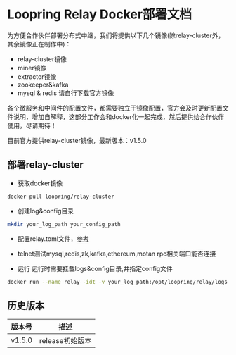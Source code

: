 # Loopring Relay Docker部署文档

为方便合作伙伴部署分布式中继，我们将提供以下几个镜像(除relay-cluster外，其余镜像正在制作中)：

* relay-cluster镜像
* miner镜像
* extractor镜像
* zookeeper&kafka
* mysql & redis 请自行下载官方镜像

各个微服务和中间件的配置文件，都需要独立于镜像配置，官方会及时更新配置文件说明，增加自解释，这部分工作会和docker化一起完成，然后提供给合作伙伴使用，尽请期待！

目前官方提供relay-cluster镜像，最新版本：v1.5.0

## 部署relay-cluster
* 获取docker镜像
```bash
docker pull loopring/relay-cluster
```
* 创建log&config目录
```bash
mkdir your_log_path your_config_path
```
* 配置relay.toml文件，[参考](https://loopring.github.io/relay-cluster/deploy/deploy_relay_cluster_cn.html#%E5%88%9B%E5%BB%BA%E9%85%8D%E7%BD%AE%E6%96%87%E4%BB%B6)
* telnet测试mysql,redis,zk,kafka,ethereum,motan rpc相关端口能否连接

* 运行
运行时需要挂载logs&config目录,并指定config文件
```bash
docker run --name relay -idt -v your_log_path:/opt/loopring/relay/logs -v your_config_path:/opt/loopring/relay/config loopring/relay-cluster:latest --config=/opt/loopring/relay/config/relay.toml /bin/bash
```

## 历史版本

| 版本号         | 描述         |
|--------------|------------|
| v1.5.0| release初始版本|

